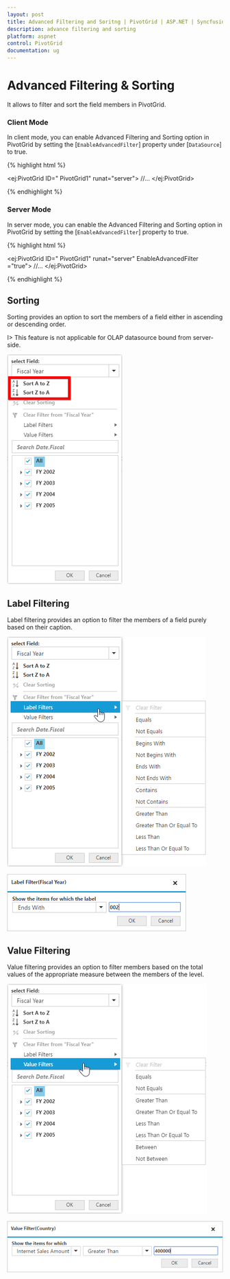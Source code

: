 ```yaml
---
layout: post
title: Advanced Filtering and Soritng | PivotGrid | ASP.NET | Syncfusion
description: advance filtering and sorting
platform: aspnet
control: PivotGrid
documentation: ug
---
```


# Advanced Filtering & Sorting

It allows to filter and sort the field members in PivotGrid.

### Client Mode

In client mode, you can enable Advanced Filtering and Sorting option in PivotGrid by setting the [`EnableAdvancedFilter`] property under [`DataSource`] to true.

{% highlight html %}

<ej:PivotGrid ID=" PivotGrid1" runat="server">
    <DataSource EnableAdvancedFilter ="true">
        //...
    </DataSource>
</ej:PivotGrid>

{% endhighlight %}

### Server Mode

In server mode, you can enable the Advanced Filtering and Sorting option in PivotGrid by setting the [`EnableAdvancedFilter`] property to true.

{% highlight html %}

<ej:PivotGrid ID=" PivotGrid1" runat="server" EnableAdvancedFilter ="true">
    //...
</ej:PivotGrid>

{% endhighlight %}

## Sorting

Sorting provides an option to sort the members of a field either in ascending or descending order. 

I> This feature is not applicable for OLAP datasource bound from server-side. 

![](AdvanceFiltering_images/sorting.png)

## Label Filtering

Label filtering provides an option to filter the members of a field purely based on their caption. 

![](AdvanceFiltering_images/filtering.png)

![](AdvanceFiltering_images/filtering_dialog.png)


## Value Filtering

Value filtering provides an option to filter members based on the total values of the appropriate measure between the members of the level. 

![](AdvanceFiltering_images/valuefilter.png)

![](AdvanceFiltering_images/valuefilter_dialog.png)
